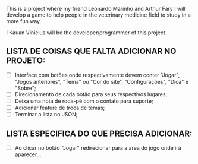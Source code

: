 This is a project where my friend Leonardo Marinho and Arthur Fary I will develop a game to help people in the veterinary medicine field to study in a more fun way.

I Kauan Vinicius will be the developer/programmer of this project.

## LISTA DE COISAS QUE FALTA ADICIONAR NO PROJETO:
- [ ] Interface com botões onde respectivamente devem conter "Jogar", "Jogos anteriores", "Tema" ou "Cor do site", "Configurações", "Dica" e "Sobre";
- [ ] Direcionamento de cada botão para seus respectivos lugares;
- [ ] Deixa uma nota de roda-pé com o contato para suporte;
- [ ] Adicionar feature de troca de temas;
- [ ] Terminar a lista no JSON;

## LISTA ESPECIFICA DO QUE PRECISA ADICIONAR:
- [ ] Ao clicar no botão "Jogar" redirecionar para a area do jogo onde irá aparecer...
